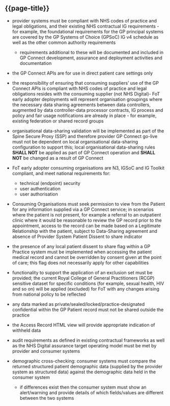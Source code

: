 ## {{page-title}}

- provider systems must be compliant with NHS codes of practice and legal obligations, and their existing NHS contractual IG requirements - for example, the foundational requirements for the GP principal systems are covered by the GP Systems of Choice (GPSoC) IG v4 schedule as well as the other common authority requirements
    - requirements additional to these will be documented and included in GP Connect development, assurance and deployment activities and documentation

- the GP Connect APIs are for use in direct patient care settings only
- the responsibility of ensuring that consuming suppliers’ use of the GP Connect APIs is compliant with NHS codes of practice and legal obligations resides with the consuming supplier (not NHS Digital)- FoT early adopter deployments will represent organisation groupings where the necessary data sharing agreements between data controllers, augmented by data controller-data processor contracts, IG process and policy and fair usage notifications are already in place - for example, existing federation or shared record groups
- organisational data-sharing validation will be implemented as part of the Spine Secure Proxy (SSP) and therefore provider GP Connect go-live must not be dependent on local organisational data-sharing configuration to support this; local organisational data-sharing rules **SHALL NOT** be applied as part of GP Connect operation and **SHALL NOT** be changed as a result of GP Connect
- FoT early adopter consuming organisations are N3, IGSoC and IG Toolkit compliant, and meet national requirements for:
    - technical (endpoint) security
    - user authentication
    - user authorisation
- Consuming Organisations must seek permission to view from the Patient for any information supplied via a GP Connect service; in scenarios where the patient is not present, for example a referral to an outpatient clinic where it would be reasonable to review the GP record prior to the appointment, access to the record can be made based on a Legitimate Relationship with the patient, subject to Data-Sharing agreement and absence of Provider System Patient Dissent to share indicator
- the presence of any local patient dissent to share flag within a GP Practice system must be implemented when accessing the patient medical record and cannot be overridden by consent given at the point of care; this flag does not necessarily apply for other capabilities
- functionality to support the application of an exclusion set must be provided; the current Royal College of General Practitioners (RCGP) sensitive dataset for specific conditions (for example, sexual health, HIV and so on) will be applied (excluded) for FoT with any changes arising from national policy to be reflected
- any data marked as private/sealed/locked/practice-designated confidential within the GP Patient record must not be shared outside the practice
- the Access Record HTML view will provide appropriate indication of withheld data
- audit requirements as defined in existing contractual frameworks as well as the NHS Digital assurance target operating model must be met by provider and consumer systems
- demographic cross-checking: consumer systems must compare the returned structured patient demographic data (supplied by the provider system as structured data) against the demographic data held in the consumer system
    - if differences exist then the consumer system must show an alert/warning and provide details of which fields/values are different between the two systems